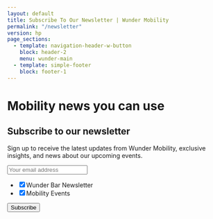 ```yaml
---
layout: default
title: Subscribe To Our Newsletter | Wunder Mobility
permalink: "/newsletter"
version: hp
page_sections:
  - template: navigation-header-w-button
    block: header-2
    menu: wunder-main
  - template: simple-footer
    block: footer-1
---
```


<h1 class="headline-large mx-auto text-center mb-5">Mobility news you can use </h1>

<div class="jumbotron d-flex flex-column justify-content-center" style="min-height: 40vh;">
  <div class="mx-auto clearfix" style="max-width:500px">
  <h2>
    Subscribe to our newsletter
  </h2>
    <p class=" mb-4 mt-3">Sign up to receive the latest updates from Wunder Mobility, exclusive insights, and news about our upcoming events.
</p>
    <div id="mc_embed_signup">
    <form action="https://wunder.us3.list-manage.com/subscribe/post?u=c6ee53e24cd30c208f1a610b1&amp;id=0ba0a2cc79" method="post" id="mc-embedded-subscribe-form" name="mc-embedded-subscribe-form" class="validate" target="_blank" novalidate="">
      <div id="mc_embed_signup_scroll" class="clear">
        <div class="mc-field-group form-group text-left">
        	<input type="email" value="" name="EMAIL" class="required email form-control form-control-lg" placeholder="Your email address" id="mce-EMAIL">
        </div>
        <div class="mc-field-group input-group d-none">
          <ul>
            <li><input checked type="checkbox" value="256" name="group[65][256]" id="mce-group[65]-65-0"><label for="mce-group[65]-65-0">Wunder Bar Newsletter</label></li>
            <li><input checked type="checkbox" value="512" name="group[65][512]" id="mce-group[65]-65-1"><label for="mce-group[65]-65-1">Mobility Events</label></li>
          </ul>
      </div>
      	<div id="mce-responses" class="clear">
      		<div class="response" id="mce-error-response" style="display:none"></div>
      		<div class="response" id="mce-success-response" style="display:none"></div>
      	</div>    <!-- real people should not fill this in and expect good things - do not remove this or risk form bot signups-->
        <div style="position: absolute; left: -5000px;" aria-hidden="true"><input type="text" name="b_c6ee53e24cd30c208f1a610b1_0ba0a2cc79" tabindex="-1" value=""></div>
        <button value="Subscribe" onclick="document.getElementById('mc-embedded-subscribe-form').submit()" name="subscribe" id="mc-embedded-subscribe" class="btn btn-dark btn-block float-left">Subscribe</button>
        </div>
      </form>
    </div>
  </div>

</div>
